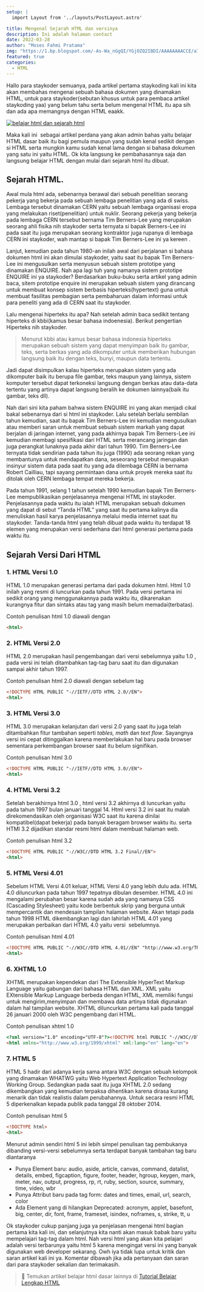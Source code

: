 ```yaml
---
setup: |
  import Layout from '../layouts/PostLayout.astro'

title: Mengenal Sejarah HTML dan versinya
description: Ini adalah halaman contact
date: 2022-03-28
author: "Moses Fahmi Pratama"
img: "https://1.bp.blogspot.com/-As-Wa_nGgQI/YGjOZQ2IBDI/AAAAAAAACCE/a76AL-B-UUEJGOskcSKW5tUR5G3S_DpbQCNcBGAsYHQ/s16000/belajar-html-serta-sejarah-html.jpg"
featured: true
categories: 
  - HTML
---
```


Hallo para staykoder semuanya, pada artikel pertama staykoding kali ini kita akan membahas mengenai sebuah bahasa dokumen yang dinamakan HTML, untuk para staykoder(sebutan khusus untuk para pembaca artikel staykoding yaa) yang belum tahu serta belum mengenal HTML itu apa sih dan ada apa memangnya dengan HTML eaakk.

[![belajar html dan sejarah html](https://1.bp.blogspot.com/-As-Wa_nGgQI/YGjOZQ2IBDI/AAAAAAAACCE/a76AL-B-UUEJGOskcSKW5tUR5G3S_DpbQCNcBGAsYHQ/s16000/belajar-html-serta-sejarah-html.jpg "belajar html dengan mengenal versi dari html")](https://1.bp.blogspot.com/-As-Wa_nGgQI/YGjOZQ2IBDI/AAAAAAAACCE/a76AL-B-UUEJGOskcSKW5tUR5G3S_DpbQCNcBGAsYHQ/s684/belajar-html-serta-sejarah-html.jpg) 

Maka kali ini  sebagai artikel perdana yang akan admin bahas yaitu belajar HTML dasar baik itu bagi pemula maupun yang sudah kenal sedikit dengan si HTML serta mungkin kamu sudah kenal lama dengan si bahasa dokumen yang satu ini yaitu HTML. Ok kita langsung ke pembahasannya saja dan langsung belajar HTML dengan mulai dari sejarah html itu dibuat.

Sejarah HTML.
-------------

Awal mula html ada, sebenarnya berawal dari sebuah penelitian seorang pekerja yang bekerja pada sebuah lembaga penelitian yang ada di swiss. Lembaga tersebut dinamakan CERN yaitu sebuah lembaga organisasi eropa yang melakukan riset(penelitian) untuk nuklir. Seorang pekerja yang bekerja pada lembaga CERN tersebut bernama Tim Berners-Lee yang merupakan seorang ahli fisika nih staykoder serta ternyata si bapak Berners-Lee ini pada saat itu juga merupakan seorang kontraktor juga rupanya di lembaga CERN ini staykoder, wah mantap si bapak Tim Berners-Lee ini ya kereen . 

Lanjut, kemudian pada tahun 1980-an inilah awal dari perjalanan si bahasa dokumen html ini akan dimulai staykoder, yaitu saat itu bapak Tim Berners-Lee ini mengusulkan serta menyusun sebuah sistem prototipe yang dinamakan ENQUIRE. Nah apa lagi tuh yang namanya sistem prototipe ENQUIRE ini ya staykoder? Berdasarkan buku-buku serta artikel yang admin baca, sitem prototipe enquire ini merupakan sebuah sistem yang dirancang untuk membuat konsep sistem berbasis hiperteks(hypertext) guna untuk membuat fasilitas pembagian serta pembaharuan dalam informasi untuk para peneliti yang ada di CERN saat itu staykoder. 

Lalu mengenai hiperteks itu apa? Nah setelah admin baca sedikit tentang hiperteks di kbbi(kamus besar bahasa indoenesia). Berikut pengertian Hiperteks nih staykoder.

> Menurut kbbi atau kamus besar bahasa indonesia hiperteks merupakan sebuah sistem yang dapat menyimpan baik itu gambar, teks, serta berkas yang ada dikomputer untuk memberikan hubungan langsung baik itu dengan teks, bunyi, maupun data tertentu.

Jadi dapat disimpulkan kalau hiperteks merupakan sistem yang ada dikomputer baik itu berupa file gambar, teks maupun yang lainnya, sistem komputer tersebut dapat terkoneksi langsung dengan berkas atau data-data tertentu yang artinya dapat langsung beralih ke dokumen lainnya(baik itu gambar, teks dll). 

Nah dari sini kita paham bahwa sistem ENQUIRE ini yang akan menjadi cikal bakal sebenarnya dari si html ini staykoder. Lalu setelah berlalu sembilan tahun kemudian, saat itu bapak Tim Berners-Lee ini kemudian mengusulkan atau memberi saran untuk membuat sebuah sistem markah yang dapat berjalan di jaringan internet, yang pada akhirnya bapak Tim Berners-Lee ini kemudian membagi spesifikasi dari HTML serta merancang jaringan dan juga perangkat lunaknya pada akhir dari tahun 1990. Tim Berners-Lee ternyata tidak sendirian pada tahun itu juga (1990) ada seorang rekan yang membantunya untuk mendapatkan dana, seseorang tersebut merupakan insinyur sistem data pada saat itu yang ada dilembaga CERN ia bernama Robert Cailliau, tapi sayang permintaan dana untuk proyek mereka saat itu ditolak oleh CERN lembaga tempat mereka bekerja.

Pada tahun 1991, selang 1 tahun setelah 1990 kemudian bapak Tim Berners-Lee mempublikasikan penjelasannya mengenai HTML ini staykoder. Penjelasannya pada waktu itu ialah HTML merupakan sebuah dokumen yang dapat di sebut “Tanda HTML” yang saat itu pertama kalinya dia menuliskan hasil karya penjelasannya melalui media internet saat itu staykoder. Tanda-tanda html yang telah dibuat pada waktu itu terdapat 18 elemen yang merupakan versi sederhana dari html generasi pertama pada waktu itu.

Sejarah Versi Dari HTML
-----------------------

### 1. HTML Versi 1.0

HTML 1.0 merupakan generasi pertama dari pada dokumen html. Html 1.0 inilah yang resmi di luncurkan pada tahun 1991. Pada versi pertama ini sedikit orang yang menggunakannya pada waktu itu, dikarenakan kurangnya fitur dan sintaks atau tag yang masih belum memadai(terbatas).

<p>Contoh penulisan html 1.0 diawali dengan <html> </p>

```html
<html> 
```

### 2. HTML Versi 2.0

HTML 2.0 merupakan hasil pengembangan dari versi sebelumnya yaitu 1.0 , pada versi ini telah ditambahkan tag-tag baru saat itu dan digunakan sampai akhir tahun 1997.

<p>Contoh penulisan html 2.0 diawali dengan <!DOCTYPE HTML PUBLIC "-//IETF//DTD HTML 2.0//EN"> sebelum tag <html></p>

```html
<!DOCTYPE HTML PUBLIC "-//IETF//DTD HTML 2.0//EN">
<html>
```

### 3. HTML Versi 3.0

HTML 3.0 merupakan kelanjutan dari versi 2.0 yang saat itu juga telah ditambahkan fitur tambahan seperti _tables, math_ dan _text flow_. Sayangnya versi ini cepat ditinggalkan karena memberlakukan hal baru pada browser sementara perkembangan browser saat itu belum signifikan.

<p>Contoh penulisan html 3.0</p>

```html
<!DOCTYPE HTML PUBLIC "-//IETF//DTD HTML 3.0//EN">
<html>
```

### 4. HTML Versi 3.2

Setelah berakhirnya html 3.0 , html versi 3.2 akhirnya di luncurkan yaitu pada tahun 1997 bulan januari tanggal 14. Html versi 3.2 ini saat itu malah direkomendasikan oleh organisasi W3C saat itu karena dinilai kompatibel(dapat bekerja) pada banyak beragam browser waktu itu. serta HTMl 3.2 dijadikan standar resmi html dalam membuat halaman web.

Contoh penulisan html 3.2

```html
<!DOCTYPE HTML PUBLIC "-//W3C//DTD HTML 3.2 Final//EN">
<html>
```

### 5. HTML Versi 4.01

Sebelum HTML Versi 4.01 keluar, HTML Versi 4.0 yang lebih dulu ada. HTML 4.0 diluncurkan pada tahun 1997 tepatnya dibulan desember. HTML 4.0 ini mengalami perubahan besar karena sudah ada yang namanya CSS (Cascading Stylesheet) yaitu kode berbentuk skrip yang berguna untuk mempercantik dan mendesain tampilan halaman website. Akan tetapi pada tahun 1998 HTML dikembangkan lagi dan lahirlah HTML 4.01 yang merupakan perbaikan dari HTML 4.0 yaitu versi  sebelumnya.

Contoh penulisan html 4.01

```html
<!DOCTYPE HTML PUBLIC "-//W3C//DTD HTML 4.01//EN" "http://www.w3.org/TR/html4/strict.dtd">
<html>
```

### 6. XHTML 1.0

XHTML merupakan kependekan dari The Extensible HyperText Markup Language yaitu gabungan dari bahasa HTML dan XML. XML yaitu EXtensible Markup Language berbeda dengan HTML, XML memiliki fungsi untuk mengirim,menyimpan dan membawa data artinya tidak digunakan dalam hal tampilan website. XHTML diluncurkan pertama kali pada tanggal 26 januari 2000 oleh W3C pengembang dari HTML.

Contoh penulisan xhtml 1.0

```html
<?xml version="1.0" encoding="UTF-8"?><!DOCTYPE html PUBLIC "-//W3C//DTD XHTML 1.0 Strict//EN" "http://www.w3.org/TR/xhtml1/DTD/xhtml1-strict.dtd">
<html xmlns="http://www.w3.org/1999/xhtml" xml:lang="en" lang="en">
```

### 7. HTML 5

HTML 5 hadir dari adanya kerja sama antara W3C dengan sebuah kelompok yang dinamakan WHATWG yaitu Web Hypertext Application Technology Working Group. Sedangkan pada saat itu juga XHTML 2.0 sedang dikembangkan yang kemudian terpaksa dihentikan karena dirasa kurang menarik dan tidak realistis dalam perubahannya. Untuk secara resmi HTML 5 diperkenalkan kepada publik pada tanggal 28 oktober 2014.

Contoh penulisan html 5

```html
<!DOCTYPE html>
<html>
```

Menurut admin sendiri html 5 ini lebih simpel penulisan tag pembukanya dibanding versi-versi sebelumnya serta terdapat banyak tambahan tag baru diantaranya

*   Punya Element baru: audio, aside, article, canvas, command, datalist, details, embed, figcaption, figure, footer, header, hgroup, keygen, mark, meter, nav, output, progress, rp, rt, ruby, section, source, summary, time, video, wbr
*   Punya Attribut baru pada tag form: dates and times, email, url, search, color
*   Ada Element yang di hilangkan Deprecated: acronym, applet, basefont, big, center, dir, font, frame, frameset, isindex, noframes, s, strike, tt, u

Ok staykoder cukup panjang juga ya penjelasan mengenai html bagian pertama kita kali ini, dan selanjutnya kita nanti akan masuk babak baru yaitu mempelajari tag-tag dalam html. Nah versi html yang akan kita pelajari adalah versi terbarunya yaitu html 5 karena mengingat versi ini yang banyak digunakan web developer sekarang. Owh iya tidak lupa untuk kritik dan saran artikel kali ini ya. Komentar dibawah jika ada pertanyaan dan saran dari para staykoder sekalian dan terimakasih.

> 📖 Temukan artikel belajar html dasar lainnya di [Tutorial Belajar Lengkap HTML](https://www.staykoding.com/p/tutorial-lengkap-belajar-html.html)